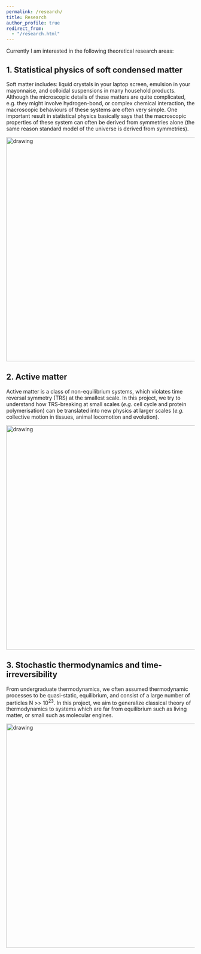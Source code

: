 ```yaml
---
permalink: /research/
title: Research
author_profile: true
redirect_from: 
  - "/research.html"
---
```


Currently I am interested in the following theoretical research areas:

## 1. Statistical physics of soft condensed matter

Soft matter includes: liquid crystals in your laptop screen, emulsion in your mayonnaise, and colloidal suspensions in many household products. 
Although the microscopic details of these matters are quite complicated, e.g. they might involve hydrogen-bond, or complex chemical interaction, 
the macroscopic behaviours of these systems are often very simple. 
One important result in statistical physics basically says that the macroscopic properties of these system can often be derived from symmetries alone (the same reason standard model of the universe is derived from symmetries).

<img src="https://elsentjhung.github.io/figures/liquid-crystal.jpg" alt="drawing" width="600"/>

## 2. Active matter

Active matter is a class of non-equilibrium systems, which violates time reversal symmetry (TRS) at the smallest scale.
In this project, we try to understand how TRS-breaking at small scales (_e.g._ cell cycle and protein polymerisation) can be translated into new physics at larger scales (_e.g._ collective motion in tissues, animal locomotion and evolution).

<img src="https://elsentjhung.github.io/figures/bubble.jpg" alt="drawing" width="600"/>

## 3. Stochastic thermodynamics and time-irreversibility

From undergraduate thermodynamics, we often assumed thermodynamic  processes to be quasi-static, equilibrium, and consist of a large number of particles N >> 10<sup>23</sup>. In this project, we aim to generalize classical theory of thermodynamics to systems which are far from equilibrium such as living matter, or small such as molecular engines. 

<img src="https://elsentjhung.github.io/figures/irreversibility.jpg" alt="drawing" width="600"/>

